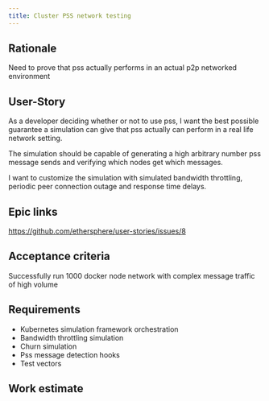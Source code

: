 ```yaml
---
title: Cluster PSS network testing
---
```


## Rationale ##

Need to prove that pss actually performs in an actual p2p networked environment

## User-Story ##

As a developer deciding whether or not to use pss, I want the best possible guarantee a simulation can give that pss actually can perform in a real life network setting.

The simulation should be capable of generating a high arbitrary number pss message sends and verifying which nodes get which messages.

I want to customize the simulation with simulated bandwidth throttling, periodic peer connection outage and response time delays.

## Epic links ##

https://github.com/ethersphere/user-stories/issues/8

## Acceptance criteria ##

Successfully run 1000 docker node network with complex message traffic of high volume

## Requirements ##

- Kubernetes simulation framework orchestration
- Bandwidth throttling simulation
- Churn simulation
- Pss message detection hooks
- Test vectors

## Work estimate ##
